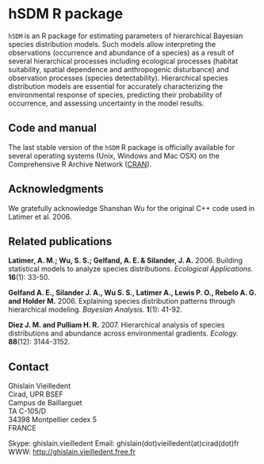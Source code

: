 hSDM R package
===============

`hSDM` is an R package for estimating parameters of hierarchical
Bayesian species distribution models. Such models allow interpreting
the observations (occurrence and abundance of a species) as a result
of several hierarchical processes including ecological processes
(habitat suitability, spatial dependence and anthropogenic
disturbance) and observation processes (species
detectability). Hierarchical species distribution models are essential
for accurately characterizing the environmental response of species,
predicting their probability of occurrence, and assessing uncertainty
in the model results.

Code and manual
---------------

The last stable version of the `hSDM` R package is officially
available for several operating systems (Unix, Windows and Mac OSX) on
the Comprehensive R Archive Network
([CRAN](http://cran.r-project.org/web/packages/hSDM/index.html)).

Acknowledgments
--------------

We gratefully acknowledge Shanshan Wu for the original C++ code used
in Latimer et al. 2006.

Related publications
--------------------

**Latimer, A. M.; Wu, S. S.; Gelfand, A. E. & Silander, J. A.** 2006.
Building statistical models to analyze species distributions.
*Ecological Applications.* **16**(1): 33-50.

**Gelfand A. E., Silander J. A., Wu S. S., Latimer A., Lewis P. O.,
Rebelo A. G. and Holder M.** 2006. Explaining species distribution
patterns through hierarchical modeling. *Bayesian Analysis.* **1**(1):
41-92.

**Diez J. M. and Pulliam H. R.** 2007. Hierarchical analysis of
species distributions and abundance across environmental
gradients. *Ecology.* **88**(12): 3144-3152.

Contact
-------

Ghislain Vieilledent	
Cirad, UPR BSEF		
Campus de Baillarguet	
TA C-105/D		
34398 Montpellier cedex 5	
FRANCE

Skype: ghislain.vieilledent
Email: ghislain(dot)vieilledent(at)cirad(dot)fr
WWW: <http://ghislain.vieilledent.free.fr>
